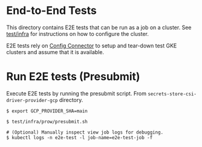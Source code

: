 # End-to-End Tests

This directory contains E2E tests that can be run as a job on a cluster. See [test/infra](test/infra/README.md) for instructions on how to configure the cluster.

E2E tests rely on [Config Connector](https://cloud.google.com/config-connector/docs/overview) to setup and tear-down test GKE clusters and assume that it is available.

# Run E2E tests (Presubmit)

Execute E2E tests by running the presubmit script. From `secrets-store-csi-driver-provider-gcp` directory.

```SH
$ export GCP_PROVIDER_SHA=main

$ test/infra/prow/presubmit.sh

# (Optional) Manually inspect view job logs for debugging.
$ kubectl logs -n e2e-test -l job-name=e2e-test-job -f
```
